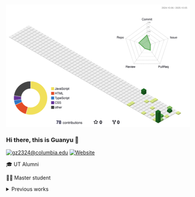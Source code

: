 <p align="center"><img src="profile-3d-contrib/profile-green-animate.svg"></p>

<!-- <img align="right" src="https://github-readme-stats.vercel.app/api?username=guanyu-zhang&count_private=true&show_icons=true&include_all_commits=true&theme=react&hide_border=true" alt="guanyu-readme-stats"> -->
<!-- <img align="right" src="https://github-readme-stats.vercel.app/api/top-langs/?username=guanyu-zhang&hide=jupyter%20notebook&layout=compact&card_width=446&theme=react&hide_border=true" alt="guanyu-top-langs"> -->

### Hi there, this is Guanyu 👋

[![gz2324@columbia.edu](https://img.shields.io/static/v1?style=flat&label=guanyu&logo=gmail&message=%20&color=9cf&logoColor=9cf)](mailto:gz2324@columbia.edu) [![Website](https://img.shields.io/website?url=https://guanyu-zhang.github.io&style=flat&label=Homepage)](https://guanyu-zhang.github.io/)

🎓 UT Alumni

👨‍🎓 Master student 

<details>
  <summary>Previous works </summary>
  <ul>
    <li><a href="https://guanyu-zhang.github.io/audio_sensing_blog/">Audio Sensing</a></li>
    <li><a href="https://medium.com/@bbouslog/iwildcam-2020-trail-camera-animal-classification-2535a23cebae">Undergrad Term Project on iWildCam2020</a></li>
    <li><a href="https://github.com/guanyu-zhang/tweet_vid_downloader/blob/master/README.md">A script to download twitter videos</a></li>
  </ul>
</details>
